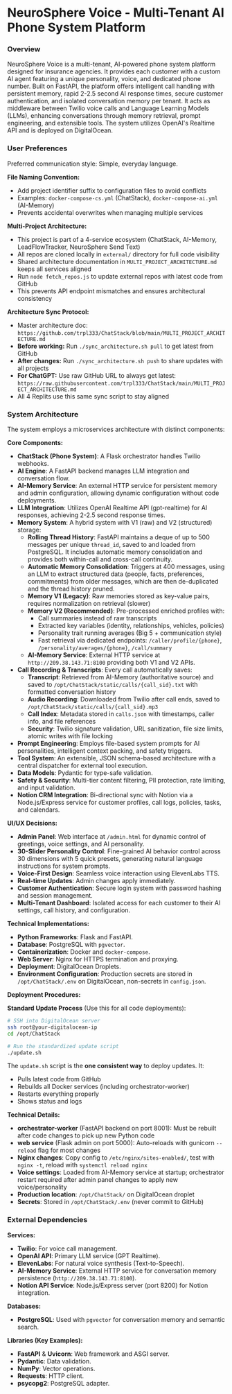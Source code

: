 # NeuroSphere Voice - Multi-Tenant AI Phone System Platform

### Overview
NeuroSphere Voice is a multi-tenant, AI-powered phone system platform designed for insurance agencies. It provides each customer with a custom AI agent featuring a unique personality, voice, and dedicated phone number. Built on FastAPI, the platform offers intelligent call handling with persistent memory, rapid 2-2.5 second AI response times, secure customer authentication, and isolated conversation memory per tenant. It acts as middleware between Twilio voice calls and Language Learning Models (LLMs), enhancing conversations through memory retrieval, prompt engineering, and extensible tools. The system utilizes OpenAI's Realtime API and is deployed on DigitalOcean.

### User Preferences
Preferred communication style: Simple, everyday language.

**File Naming Convention:**
- Add project identifier suffix to configuration files to avoid conflicts
- Examples: `docker-compose-cs.yml` (ChatStack), `docker-compose-ai.yml` (AI-Memory)
- Prevents accidental overwrites when managing multiple services

**Multi-Project Architecture:**
- This project is part of a 4-service ecosystem (ChatStack, AI-Memory, LeadFlowTracker, NeuroSphere Send Text)
- All repos are cloned locally in `external/` directory for full code visibility
- Shared architecture documentation in `MULTI_PROJECT_ARCHITECTURE.md` keeps all services aligned
- Run `node fetch_repos.js` to update external repos with latest code from GitHub
- This prevents API endpoint mismatches and ensures architectural consistency

**Architecture Sync Protocol:**
- Master architecture doc: `https://github.com/trpl333/ChatStack/blob/main/MULTI_PROJECT_ARCHITECTURE.md`
- **Before working:** Run `./sync_architecture.sh pull` to get latest from GitHub
- **After changes:** Run `./sync_architecture.sh push` to share updates with all projects
- **For ChatGPT:** Use raw GitHub URL to always get latest: `https://raw.githubusercontent.com/trpl333/ChatStack/main/MULTI_PROJECT_ARCHITECTURE.md`
- All 4 Replits use this same sync script to stay aligned

### System Architecture
The system employs a microservices architecture with distinct components:

**Core Components:**
-   **ChatStack (Phone System)**: A Flask orchestrator handles Twilio webhooks.
-   **AI Engine**: A FastAPI backend manages LLM integration and conversation flow.
-   **AI-Memory Service**: An external HTTP service for persistent memory and admin configuration, allowing dynamic configuration without code deployments.
-   **LLM Integration**: Utilizes OpenAI Realtime API (gpt-realtime) for AI responses, achieving 2-2.5 second response times.
-   **Memory System**: A hybrid system with V1 (raw) and V2 (structured) storage:
    -   **Rolling Thread History**: FastAPI maintains a deque of up to 500 messages per unique `thread_id`, saved to and loaded from PostgreSQL. It includes automatic memory consolidation and provides both within-call and cross-call continuity.
    -   **Automatic Memory Consolidation**: Triggers at 400 messages, using an LLM to extract structured data (people, facts, preferences, commitments) from older messages, which are then de-duplicated and the thread history pruned.
    -   **Memory V1 (Legacy)**: Raw memories stored as key-value pairs, requires normalization on retrieval (slower)
    -   **Memory V2 (Recommended)**: Pre-processed enriched profiles with:
        - Call summaries instead of raw transcripts
        - Extracted key variables (identity, relationships, vehicles, policies)
        - Personality trait running averages (Big 5 + communication style)
        - Fast retrieval via dedicated endpoints: `/caller/profile/{phone}`, `/personality/averages/{phone}`, `/call/summary`
    -   **AI-Memory Service**: External HTTP service at `http://209.38.143.71:8100` providing both V1 and V2 APIs.
-   **Call Recording & Transcripts**: Every call automatically saves:
    -   **Transcript**: Retrieved from AI-Memory (authoritative source) and saved to `/opt/ChatStack/static/calls/{call_sid}.txt` with formatted conversation history
    -   **Audio Recording**: Downloaded from Twilio after call ends, saved to `/opt/ChatStack/static/calls/{call_sid}.mp3`
    -   **Call Index**: Metadata stored in `calls.json` with timestamps, caller info, and file references
    -   **Security**: Twilio signature validation, URL sanitization, file size limits, atomic writes with file locking
-   **Prompt Engineering**: Employs file-based system prompts for AI personalities, intelligent context packing, and safety triggers.
-   **Tool System**: An extensible, JSON schema-based architecture with a central dispatcher for external tool execution.
-   **Data Models**: Pydantic for type-safe validation.
-   **Safety & Security**: Multi-tier content filtering, PII protection, rate limiting, and input validation.
-   **Notion CRM Integration**: Bi-directional sync with Notion via a Node.js/Express service for customer profiles, call logs, policies, tasks, and calendars.

**UI/UX Decisions:**
-   **Admin Panel**: Web interface at `/admin.html` for dynamic control of greetings, voice settings, and AI personality.
-   **30-Slider Personality Control**: Fine-grained AI behavior control across 30 dimensions with 5 quick presets, generating natural language instructions for system prompts.
-   **Voice-First Design**: Seamless voice interaction using ElevenLabs TTS.
-   **Real-time Updates**: Admin changes apply immediately.
-   **Customer Authentication**: Secure login system with password hashing and session management.
-   **Multi-Tenant Dashboard**: Isolated access for each customer to their AI settings, call history, and configuration.

**Technical Implementations:**
-   **Python Frameworks**: Flask and FastAPI.
-   **Database**: PostgreSQL with `pgvector`.
-   **Containerization**: Docker and `docker-compose`.
-   **Web Server**: Nginx for HTTPS termination and proxying.
-   **Deployment**: DigitalOcean Droplets.
-   **Environment Configuration**: Production secrets are stored in `/opt/ChatStack/.env` on DigitalOcean, non-secrets in `config.json`.

**Deployment Procedures:**

**Standard Update Process** (Use this for all code deployments):
```bash
# SSH into DigitalOcean server
ssh root@your-digitalocean-ip
cd /opt/ChatStack

# Run the standardized update script
./update.sh
```

The `update.sh` script is the **one consistent way** to deploy updates. It:
- Pulls latest code from GitHub
- Rebuilds all Docker services (including orchestrator-worker)
- Restarts everything properly
- Shows status and logs

**Technical Details:**
-   **orchestrator-worker** (FastAPI backend on port 8001): Must be rebuilt after code changes to pick up new Python code
-   **web service** (Flask admin on port 5000): Auto-reloads with gunicorn `--reload` flag for most changes
-   **Nginx changes**: Copy config to `/etc/nginx/sites-enabled/`, test with `nginx -t`, reload with `systemctl reload nginx`
-   **Voice settings**: Loaded from AI-Memory service at startup; orchestrator restart required after admin panel changes to apply new voice/personality
-   **Production location**: `/opt/ChatStack/` on DigitalOcean droplet
-   **Secrets**: Stored in `/opt/ChatStack/.env` (never commit to GitHub)

### External Dependencies

**Services:**
-   **Twilio**: For voice call management.
-   **OpenAI API**: Primary LLM service (GPT Realtime).
-   **ElevenLabs**: For natural voice synthesis (Text-to-Speech).
-   **AI-Memory Service**: External HTTP service for conversation memory persistence (`http://209.38.143.71:8100`).
-   **Notion API Service**: Node.js/Express server (port 8200) for Notion integration.

**Databases:**
-   **PostgreSQL**: Used with `pgvector` for conversation memory and semantic search.

**Libraries (Key Examples):**
-   **FastAPI** & **Uvicorn**: Web framework and ASGI server.
-   **Pydantic**: Data validation.
-   **NumPy**: Vector operations.
-   **Requests**: HTTP client.
-   **psycopg2**: PostgreSQL adapter.